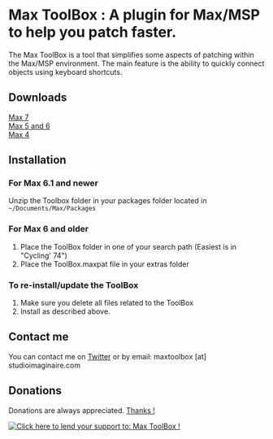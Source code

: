 # Max ToolBox : A plugin for Max/MSP to help you patch faster.

The Max ToolBox is a tool that simplifies some aspects of patching within the Max/MSP environment. The main feature is the ability to quickly connect objects using keyboard shortcuts.

## Downloads

[Max 7](https://github.com/natcl/maxtoolbox/archive/master.zip)  
[Max 5 and 6](https://github.com/natcl/maxtoolbox/archive/Version15.zip)  
[Max 4](https://maxtoolbox.googlecode.com/files/maxtoolbox_b8_max4.zip)

## Installation

### For Max 6.1 and newer

Unzip the Toolbox folder in your packages folder located in ```~/Documents/Max/Packages```

### For Max 6 and older

1. Place the ToolBox folder in one of your search path (Easiest is in "Cycling' 74")
2. Place the ToolBox.maxpat file in your extras folder

### To re-install/update the ToolBox

1. Make sure you delete all files related to the ToolBox
2. Install as described above.

## Contact me

You can contact me on [Twitter](https://twitter.com/natcl) or by email: maxtoolbox [at] studioimaginaire.com

## Donations

Donations are always appreciated.  [Thanks !](http://www.studioimaginaire.com/surfaceone/donate.html)

<a href='http://www.studioimaginaire.com/surfaceone/donate.html'><img alt='Click here to lend your support to: Max ToolBox !' src='https://www.paypalobjects.com/en_US/i/btn/btn_donate_SM.gif' border='0' /></a>

